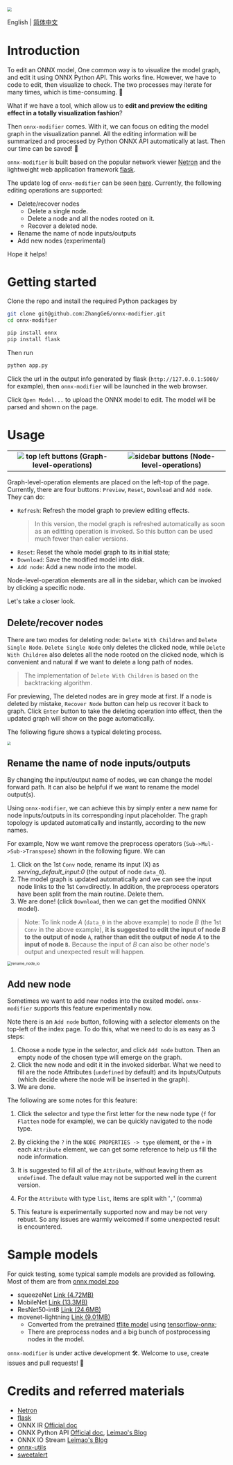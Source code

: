 <img src="./docs/onnx_modifier_logo_1.png" style="zoom: 60%;" />

English | [简体中文](readme_zh-CN.md)

# Introduction

To edit an ONNX model, One common way is to visualize the model graph, and edit it using ONNX Python API. This works fine. However, we have to code to edit, then visualize to check. The two processes may iterate for many times, which is time-consuming. 👋

What if we have a tool, which allow us to **edit and preview the editing effect in a totally visualization fashion**?

Then `onnx-modifier` comes. With it, we can focus on editing the model graph in the visualization pannel. All the editing information will be summarized and processed by Python ONNX API automatically at last. Then our time can be saved! 🚀

`onnx-modifier` is built based on the popular network viewer [Netron](https://github.com/lutzroeder/netron) and the lightweight web application framework [flask](https://github.com/pallets/flask).

The update log of `onnx-modifier` can be seen [here](./docs/update_log.md). Currently, the following editing operations are supported:

- Delete/recover nodes
  - Delete a single node.
  - Delete a node and all the nodes rooted on it.
  - Recover a deleted node.
- Rename the name of node inputs/outputs
- Add new nodes (experimental)


Hope it helps!

# Getting started

Clone the repo and install the required Python packages by

```bash
git clone git@github.com:ZhangGe6/onnx-modifier.git
cd onnx-modifier

pip install onnx
pip install flask
```

Then run

```bash
python app.py
```

Click the url in the output info generated by flask (`http://127.0.0.1:5000/` for example), then `onnx-modifier` will be launched in the web browser.

Click `Open Model...` to upload the ONNX model to edit. The model will be parsed and shown on the page.

# Usage

<table>
    <tr>
        <td ><center><img src="./docs/top_left_buttons.png"> <b>top left buttons (Graph-level-operations)</b></center></td>
        <td ><center><img src="./docs/node_prop_buttos.png" ><b>sidebar buttons (Node-level-operations)</b></center></td>
    </tr>
</table>

Graph-level-operation elements are placed on the left-top of the page. Currently, there are four buttons: `Preview`, `Reset`, `Download` and `Add node`. They can do:

- `Refresh`: Refresh the model graph to preview editing effects.
  > In this version, the model graph is refreshed automatically as soon as an editting operation is invoked. So this button can be used much fewer than ealier versions.
- `Reset`: Reset the whole model graph to its initial state;
- `Download`: Save the modified model into disk.
- `Add node`: Add a new node into the model.

Node-level-operation elements are all in the sidebar, which can be invoked by clicking a specific node. 

Let's take a closer look.

## Delete/recover nodes

There are two modes for deleting node: `Delete With Children` and `Delete Single Node`. `Delete Single Node` only deletes the clicked node, while `Delete With Children` also deletes all the node rooted on the clicked node, which is convenient and natural if we want to delete a long path of nodes.

> The implementation of `Delete With Children` is based on the backtracking algorithm.

For previewing, The deleted nodes are in grey mode at first. If a node is deleted by mistake, `Recover Node` button can help us recover it back to graph. Click `Enter` button to take the deleting operation into effect, then the updated graph will show on the page automatically.

The following figure shows a typical deleting process.

<img src="./docs/onnx_modifier_delete.png" style="zoom: 50%;" />


## Rename the name of node inputs/outputs

By changing the input/output name of nodes, we can change the model forward path. It can also be helpful if we want to rename the model output(s).

Using `onnx-modifier`, we can achieve this by simply enter a new name for node inputs/outputs in its corresponding input placeholder. The graph topology is updated automatically and instantly, according to the new names.


For example,  Now we want remove the preprocess operators (`Sub->Mul->Sub->Transpose`) shown in the following figure. We can

1. Click on the 1st `Conv` node, rename its input (X) as *serving_default_input:0* (the output of node `data_0`).
2. The model graph is updated automatically and we can see the input node links to the 1st `Conv`directly. In addition, the preprocess operators have been split from the main routine. Delete them.
3. We are done! (click `Download`, then we can get the modified ONNX model).

> Note: To link node $A$ (`data_0` in the above example) to node $B$ (the 1st `Conv` in the above example), **it is suggested to edit the input of node $B$ to the output of node `A`, rather than edit the output of node $A$ to the input of node `B`.** Because the input of $B$ can also be other node's output and unexpected result will happen.

<img src="./docs/rename_node_io.png" alt="rename_node_io" style="zoom:60%;" />

## Add new node
Sometimes we want to add new nodes into the exsited model. `onnx-modifier` supports this feature experimentally now. 

Note there is an `Add node` button, following with a selector elements on the top-left of the index page. To do this, what we need to do is as easy as 3 steps:

1. Choose a node type in the selector, and click `Add node` button. Then an empty node of the chosen type will emerge on the graph.
2. Click the new node and edit it in the invoked siderbar. What we need to fill are the node Attributes (`undefined` by default) and its Inputs/Outputs (which decide where the node will be inserted in the graph).
3. We are done.

The following are some notes for this feature:

1. Click the selector and type the first letter for the new node type (`f` for `Flatten` node for example), we can be quickly navigated to the node type.

2. By clicking the `?` in the `NODE PROPERTIES -> type` element, or the `+` in each `Attribute` element, we can get some reference to help us fill the node information.

3. It is suggested to fill all of the `Attribute`, without leaving them as `undefined`.  The default value may not be supported well in the current version.

4. For the `Attribute` with type `list`, items are split with '`,`' (comma)

5. This feature is experimentally supported now and may be not very rebust. So any issues are warmly welcomed if some unexpected result is encountered.

# Sample models

For quick testing, some typical sample models are provided as following. Most of them are from [onnx model zoo](https://github.com/onnx/models)

- squeezeNet [Link (4.72MB)](https://github.com/onnx/models/blob/main/vision/classification/squeezenet/model/squeezenet1.0-12.onnx)
- MobileNet [Link (13.3MB)](https://github.com/onnx/models/blob/main/vision/classification/mobilenet/model/mobilenetv2-7.onnx)
- ResNet50-int8 [Link (24.6MB)](https://github.com/onnx/models/blob/main/vision/classification/resnet/model/resnet50-v1-12-int8.onnx)
- movenet-lightning [Link (9.01MB)](https://pan.baidu.com/s/1MVheshDu58o4AAgoR9awRQ?pwd=jub9)
  - Converted from the pretrained [tflite model](https://tfhub.dev/google/movenet/singlepose/lightning/4) using [tensorflow-onnx](https://github.com/onnx/tensorflow-onnx);
  - There are preprocess nodes and a big bunch of postprocessing nodes in the model.

`onnx-modifier` is under active development 🛠. Welcome to use, create issues and pull requests! 🥰

# Credits and referred materials

- [Netron](https://github.com/lutzroeder/netron)
- [flask](https://github.com/pallets/flask)
- ONNX IR [Official doc](https://github.com/onnx/onnx/blob/main/docs/IR.md)
- ONNX Python API [Official doc](https://github.com/onnx/onnx/blob/main/docs/PythonAPIOverview.md), [Leimao&#39;s Blog](https://leimao.github.io/blog/ONNX-Python-API/)
- ONNX IO Stream  [Leimao&#39;s Blog](https://leimao.github.io/blog/ONNX-IO-Stream/)
- [onnx-utils](https://github.com/saurabh-shandilya/onnx-utils)
- [sweetalert](https://github.com/t4t5/sweetalert)
